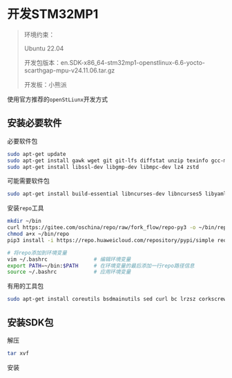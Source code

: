 # 开发STM32MP1

> 环境约束：
>
> Ubuntu 22.04
>
> 开发包版本：en.SDK-x86_64-stm32mp1-openstlinux-6.6-yocto-scarthgap-mpu-v24.11.06.tar.gz
>
> 开发板：小熊派

使用官方推荐的`openStLiunx`开发方式

## 安装必要软件

必要软件包

```bash
sudo apt-get update
sudo apt-get install gawk wget git git-lfs diffstat unzip texinfo gcc-multilib  chrpath socat cpio python3 python3-pip python3-pexpect xz-utils debianutils iputils-ping python3-git python3-jinja2 libegl1-mesa libsdl1.2-dev pylint xterm bsdmainutils
sudo apt-get install libssl-dev libgmp-dev libmpc-dev lz4 zstd
```

可能需要软件包

```bash
sudo apt-get install build-essential libncurses-dev libncurses5 libyaml-dev libssl-dev 
```

安装`repo`工具

```bash
mkdir ~/bin
curl https://gitee.com/oschina/repo/raw/fork_flow/repo-py3 -o ~/bin/repo 
chmod a+x ~/bin/repo
pip3 install -i https://repo.huaweicloud.com/repository/pypi/simple requests

# 将repo添加到环境变量
vim ~/.bashrc               # 编辑环境变量
export PATH=~/bin:$PATH     # 在环境变量的最后添加一行repo路径信息
source ~/.bashrc            # 应用环境变量
```

有用的工具包

```bash
sudo apt-get install coreutils bsdmainutils sed curl bc lrzsz corkscrew cvs subversion mercurial nfs-common nfs-kernel-server libarchive-zip-perl dos2unix texi2html libxml2-utils
```

## 安装SDK包

解压

```bash
tar xvf 
```



安装